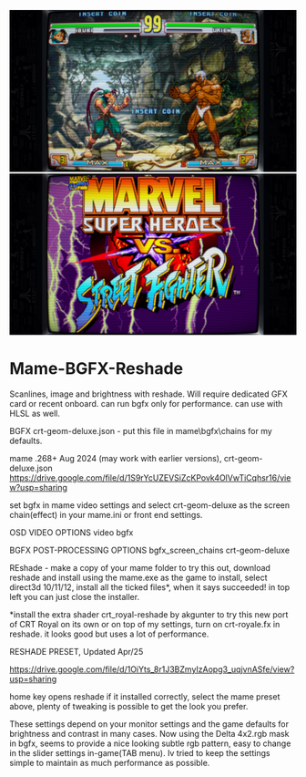 ![Alt text](https://github.com/JBW-byte/Mame-BGFX-Reshade/blob/main/vwuwyv2fltse1.webp) ![Alt text](https://github.com/JBW-byte/Mame-BGFX-Reshade/blob/main/ye4jrgrdltse1.webp) 


# Mame-BGFX-Reshade
Scanlines, image and brightness with reshade. Will require dedicated GFX card or recent onboard. can run bgfx only for performance. can use with HLSL as well.


BGFX crt-geom-deluxe.json - put this file in mame\bgfx\chains for my defaults.

mame .268+ Aug 2024 (may work with earlier versions), crt-geom-deluxe.json https://drive.google.com/file/d/1S9rYcUZEVSiZcKPovk4OlVwTiCqhsr16/view?usp=sharing

set bgfx in mame video settings and select crt-geom-deluxe as the screen chain(effect) in your mame.ini or front end settings.

OSD VIDEO OPTIONS
video bgfx

BGFX POST-PROCESSING OPTIONS
bgfx_screen_chains crt-geom-deluxe

REshade - make a copy of your mame folder to try this out, download reshade and install using the mame.exe as the game to install, select direct3d 10/11/12, install all the ticked files*, when it says succeeded! in top left you can just close the installer.

*install the extra shader crt_royal-reshade by akgunter to try this new port of CRT Royal on its own or on top of my settings, turn on crt-royale.fx in reshade. it looks good but uses a lot of performance.

RESHADE PRESET, Updated Apr/25

https://drive.google.com/file/d/1OiYts_8r1J3BZmyIzAopg3_uqjvnASfe/view?usp=sharing

home key opens reshade if it installed correctly, select the mame preset above, plenty of tweaking is possible to get the look you prefer.

These settings depend on your monitor settings and the game defaults for brightness and contrast in many cases.
Now using the Delta 4x2.rgb mask in bgfx, seems to provide a nice looking subtle rgb pattern, easy to change in the slider settings in-game(TAB menu). Iv tried to keep the settings simple to maintain as much performance as possible.
